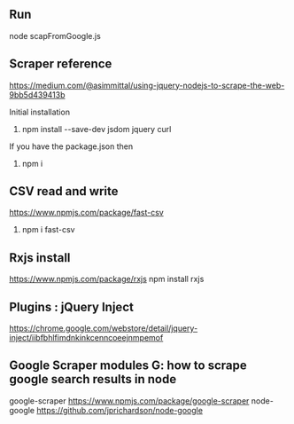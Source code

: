 Run
-----------------
node scapFromGoogle.js


Scraper reference 
-----------------
https://medium.com/@asimmittal/using-jquery-nodejs-to-scrape-the-web-9bb5d439413b

Initial installation 
1. npm install --save-dev jsdom jquery curl

If you have the package.json then 
1. npm i

CSV read and write 
-----------------
https://www.npmjs.com/package/fast-csv 
1. npm i fast-csv

Rxjs install
-----------------
https://www.npmjs.com/package/rxjs
npm install rxjs

Plugins : jQuery Inject 
-----------------
https://chrome.google.com/webstore/detail/jquery-inject/iibfbhlfimdnkinkcenncoeejnmpemof 

Google Scraper modules 
G: how to scrape google search results in node
-----------------
google-scraper
https://www.npmjs.com/package/google-scraper
node-google
https://github.com/jprichardson/node-google 